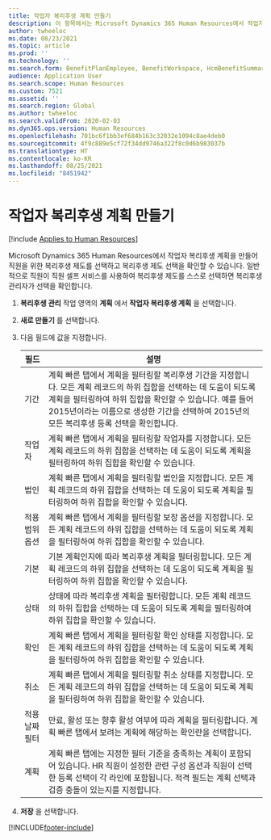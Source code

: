 ```yaml
---
title: 작업자 복리후생 계획 만들기
description: 이 항목에서는 Microsoft Dynamics 365 Human Resources에서 작업자 복리후생 계획을 작성, 선택 및 확인하는 방법을 설명합니다.
author: twheeloc
ms.date: 08/23/2021
ms.topic: article
ms.prod: ''
ms.technology: ''
ms.search.form: BenefitPlanEmployee, BenefitWorkspace, HcmBenefitSummaryPart
audience: Application User
ms.search.scope: Human Resources
ms.custom: 7521
ms.assetid: ''
ms.search.region: Global
ms.author: twheeloc
ms.search.validFrom: 2020-02-03
ms.dyn365.ops.version: Human Resources
ms.openlocfilehash: 701bc6f1bb3ef684b163c32032e1094c8ae4deb0
ms.sourcegitcommit: 4f9c889e5cf72f34dd9746a322f8c0d6b983037b
ms.translationtype: HT
ms.contentlocale: ko-KR
ms.lasthandoff: 08/25/2021
ms.locfileid: "8451942"
---
```

# <a name="create-worker-benefit-plans"></a>작업자 복리후생 계획 만들기

[!include [Applies to Human Resources](../includes/applies-to-hr.md)]

Microsoft Dynamics 365 Human Resources에서 작업자 복리후생 계획을 만들어 직원을 위한 복리후생 제도를 선택하고 복리후생 제도 선택을 확인할 수 있습니다. 일반적으로 직원이 직원 셀프 서비스를 사용하여 복리후생 제도를 스스로 선택하면 복리후생 관리자가 선택을 확인합니다. 

1. **복리후생 관리** 작업 영역의 **계획** 에서 **작업자 복리후생 계획** 을 선택합니다.

2. **새로 만들기** 를 선택합니다.

3. 다음 필드에 값을 지정합니다.

   | 필드 | 설명 |
   | --- | --- |
   | 기간 | 계획 빠른 탭에서 계획을 필터링할 복리후생 기간을 지정합니다. 모든 계획 레코드의 하위 집합을 선택하는 데 도움이 되도록 계획을 필터링하여 하위 집합을 확인할 수 있습니다. 예를 들어 2015년이라는 이름으로 생성한 기간을 선택하여 2015년의 모든 복리후생 등록 선택을 확인합니다. |
   | 작업자 | 계획 빠른 탭에서 계획을 필터링할 작업자를 지정합니다. 모든 계획 레코드의 하위 집합을 선택하는 데 도움이 되도록 계획을 필터링하여 하위 집합을 확인할 수 있습니다. |
   | 법인 | 계획 빠른 탭에서 계획을 필터링할 법인을 지정합니다. 모든 계획 레코드의 하위 집합을 선택하는 데 도움이 되도록 계획을 필터링하여 하위 집합을 확인할 수 있습니다. |
   | 적용 범위 옵션 | 계획 빠른 탭에서 계획을 필터링할 보장 옵션을 지정합니다. 모든 계획 레코드의 하위 집합을 선택하는 데 도움이 되도록 계획을 필터링하여 하위 집합을 확인할 수 있습니다. |
   | 기본 | 기본 계획인지에 따라 복리후생 계획을 필터링합니다. 모든 계획 레코드의 하위 집합을 선택하는 데 도움이 되도록 계획을 필터링하여 하위 집합을 확인할 수 있습니다. |
   | 상태 | 상태에 따라 복리후생 계획을 필터링합니다. 모든 계획 레코드의 하위 집합을 선택하는 데 도움이 되도록 계획을 필터링하여 하위 집합을 확인할 수 있습니다. |
   | 확인 | 계획 빠른 탭에서 계획을 필터링할 확인 상태를 지정합니다. 모든 계획 레코드의 하위 집합을 선택하는 데 도움이 되도록 계획을 필터링하여 하위 집합을 확인할 수 있습니다. |
   | 취소 | 계획 빠른 탭에서 계획을 필터링할 취소 상태를 지정합니다. 모든 계획 레코드의 하위 집합을 선택하는 데 도움이 되도록 계획을 필터링하여 하위 집합을 확인할 수 있습니다. |
   | 적용 날짜 필터 | 만료, 활성 또는 향후 활성 여부에 따라 계획을 필터링합니다. 계획 빠른 탭에서 보려는 계획에 해당하는 확인란을 선택합니다. |
   | 계획 | 계획 빠른 탭에는 지정한 필터 기준을 충족하는 계획이 포함되어 있습니다. HR 직원이 설정한 관련 구성 옵션과 직원이 선택한 등록 선택이 각 라인에 포함됩니다. 적격 필드는 계획 선택과 검증 충돌이 있는지를 지정합니다. |

4. **저장** 을 선택합니다.


[!INCLUDE[footer-include](../includes/footer-banner.md)]
